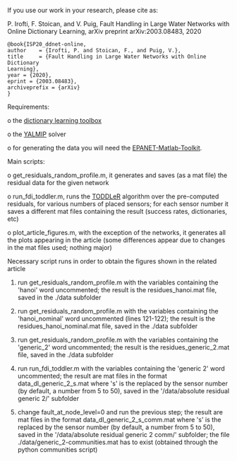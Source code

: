 If you use our work in your research, please cite as:

P. Irofti, F. Stoican, and V. Puig, Fault Handling in Large Water Networks with Online Dictionary Learning, arXiv preprint arXiv:2003.08483, 2020
```
@book{ISP20_ddnet-online,
author    = {Irofti, P. and Stoican, F., and Puig, V.},
title     = {Fault Handling in Large Water Networks with Online Dictionary
Learning},
year = {2020},
eprint = {2003.08483},
archiveprefix = {arXiv}
}
```

Requirements:


o the [dictionary learning toolbox](https://github.com/pirofti/dl-box)

o the [YALMIP](https://yalmip.github.io/) solver

o for generating the data you will need the
[EPANET-Matlab-Toolkit](https://github.com/OpenWaterAnalytics/EPANET-Matlab-Toolkit).

Main scripts:

o get_residuals_random_profile.m, it generates and saves (as a mat file) the residual data for the given network

o run_fdi_toddler.m, runs the [TODDLeR](https://github.com/abaltoiu/malid) algorithm over the pre-computed residuals, for various numbers of placed sensors; for each sensor number it saves a different mat files containing the result (success rates, dictionaries, etc)

o plot_article_figures.m, with the exception of the networks, it generates all the plots appearing in the article (some differences appear due to changes in the mat files used; nothing major)


Necessary script runs in order to obtain the figures shown in the related article


1. run get_residuals_random_profile.m with the variables containing the 'hanoi' word uncommented; the result is the residues_hanoi.mat file, saved in the ./data subfolder

2. run get_residuals_random_profile.m with the variables containing the 'hanoi_nominal' word uncommented (lines 121-122); the result is the residues_hanoi_nominal.mat file, saved in the ./data subfolder

3. run get_residuals_random_profile.m with the variables containing the 'generic_2' word uncommented; the result is the residues_generic_2.mat file, saved in the ./data subfolder

4. run run_fdi_toddler.m with the variables containing the 'generic 2' word uncommented; the result are mat files in the format data_dl_generic_2_s.mat where 's' is the replaced by the sensor number (by default, a number from 5 to 50), saved in the '/data/absolute residual generic 2/' subfolder

5. change fault_at_node_level=0 and run the previous step; the result are mat files in the format data_dl_generic_2_s_comm.mat where 's' is the replaced by the sensor number (by default, a number from 5 to 50), saved in the '/data/absolute residual generic 2 comm/' subfolder; the file ./data/generic_2-communities.mat has to exist (obtained through the python communities script)
